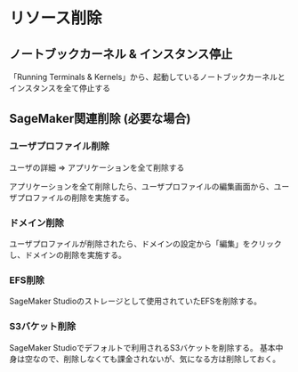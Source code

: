 # リソース削除

## ノートブックカーネル & インスタンス停止

「Running Terminals & Kernels」から、起動しているノートブックカーネルとインスタンスを全て停止する

## SageMaker関連削除 (必要な場合)

### ユーザプロファイル削除

ユーザの詳細 => アプリケーションを全て削除する

アプリケーションを全て削除したら、ユーザプロファイルの編集画面から、ユーザプロファイルの削除を実施する。

### ドメイン削除

ユーザプロファイルが削除されたら、ドメインの設定から「編集」をクリックし、ドメインの削除を実施する。

### EFS削除

SageMaker Studioのストレージとして使用されていたEFSを削除する。

### S3バケット削除

SageMaker Studioでデフォルトで利用されるS3バケットを削除する。
基本中身は空なので、削除しなくても課金されないが、気になる方は削除しておく。

